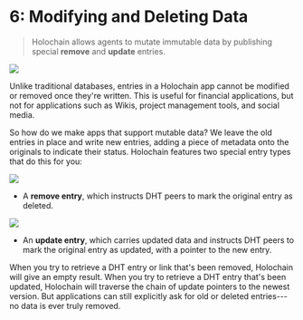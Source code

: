 # 6: Modifying and Deleting Data

> Holochain allows agents to mutate immutable data by publishing special **remove** and **update** entries.

![](https://i.imgur.com/fLamuNE.png)

Unlike traditional databases, entries in a Holochain app cannot be modified or removed once they're written. This is useful for financial applications, but not for applications such as Wikis, project management tools, and social media.

So how do we make apps that support mutable data? We leave the old entries in place and write new entries, adding a piece of metadata onto the originals to indicate their status. Holochain features two special entry types that do this for you:

![](https://i.imgur.com/ji7oVPW.png)

* A **remove entry**, which instructs DHT peers to mark the original entry as deleted.

![](https://i.imgur.com/sjzzntQ.png)

* An **update entry**, which carries updated data and instructs DHT peers to mark the original entry as updated, with a pointer to the new entry.

When you try to retrieve a DHT entry or link that's been removed, Holochain will give an empty result. When you try to retrieve a DHT entry that's been updated, Holochain will traverse the chain of update pointers to the newest version. But applications can still explicitly ask for old or deleted entries---no data is ever truly removed.